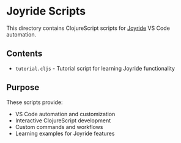# Joyride Scripts

This directory contains ClojureScript scripts for [Joyride](https://github.com/BetterThanTomorrow/joyride) VS Code automation.

## Contents

- `tutorial.cljs` - Tutorial script for learning Joyride functionality

## Purpose

These scripts provide:
- VS Code automation and customization
- Interactive ClojureScript development
- Custom commands and workflows
- Learning examples for Joyride features